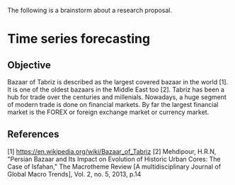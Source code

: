 The following is a brainstorm about a research proposal.

# Time series forecasting

## Objective

Bazaar of Tabriz is described as the largest covered bazaar in the world [1]. It is one of the oldest bazaars in the Middle East too [2]. Tabriz has been a hub for trade over the centuries and millenials. Nowadays, a huge segment of modern trade is done on financial markets. By far the largest financial market is the FOREX or foreign exchange market or currency market.

## References

[1] https://en.wikipedia.org/wiki/Bazaar_of_Tabriz 
[2] Mehdipour, H.R.N, "Persian Bazaar and Its Impact on Evolution of Historic Urban Cores: The Case of Isfahan," The Macrotheme Review [A multidisciplinary Journal of Global Macro Trends], Vol. 2, no. 5, 2013, p.14
